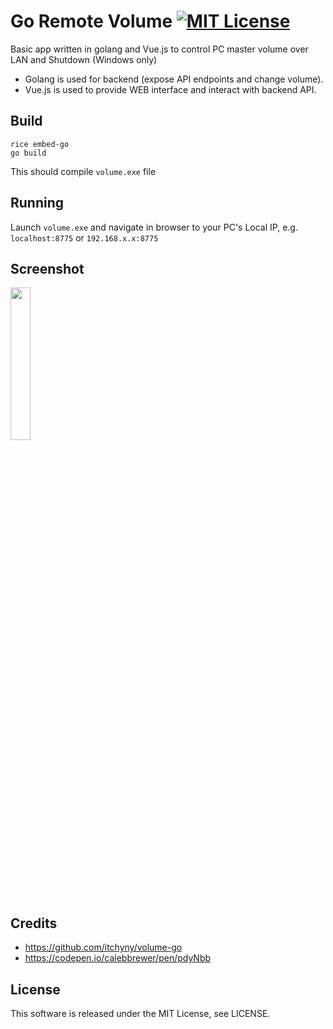 # Go Remote Volume [![MIT License](http://img.shields.io/badge/license-MIT-blue.svg)](https://github.com/itchyny/volume-go/blob/master/LICENSE)
Basic app written in golang and Vue.js to control PC master volume over LAN and Shutdown (Windows only)

- Golang is used for backend (expose API endpoints and change volume).
- Vue.js is used to provide WEB interface and interact with backend API.

## Build
```
rice embed-go
go build
```
This should compile ```volume.exe``` file

## Running
Launch ```volume.exe``` and navigate in browser to your PC's Local IP, e.g. ```localhost:8775``` or ```192.168.x.x:8775```

## Screenshot
<p>
<img src="https://dev.canthis.lv/storage/app/media/Screenshots/go-remote-volume-chrome-android.jpg" width="25%" height="25%" />
</p>

## Credits
- https://github.com/itchyny/volume-go
- https://codepen.io/calebbrewer/pen/pdyNbb

## License
This software is released under the MIT License, see LICENSE.
